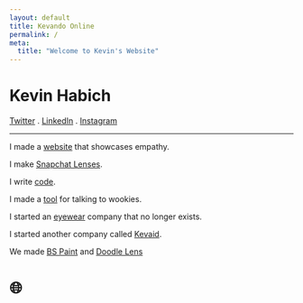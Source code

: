 ```yaml
---
layout: default
title: Kevando Online
permalink: /
meta:
  title: "Welcome to Kevin's Website"
---
```


# **Kevin Habich**


[Twitter](https://twitter.com/kevando_) . [LinkedIn](https://www.linkedin.com/in/kevando/) . [Instagram](https://www.instagram.com/kevando)

---

I made a [website](https://chaz.co) that showcases empathy.

I make [Snapchat Lenses](https://lensstudio.snapchat.com/creator/Mpx2Ow0xd7dWLQp62cK0Jg).

I write [code](http://github.com/kevando).

I made a [tool](https://wookietranslator.com) for talking to wookies.

I started an [eyewear](https://www.instagram.com/frameri/) company that no longer exists.

I started another company called [Kevaid](https://kevaid.com). 

We made [BS Paint](http://bspaint.net) and [Doodle Lens](http://doodlelens.app)


# 🌐